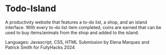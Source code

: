 # Todo-Island
A productivity website that features a to-do list, a shop, and an island interface.
With every to-do list item completed, coins are earned that can be used to buy items/animals from the shop and added to the island.

Languages: Javascript, CSS, HTML
Submission by Elena Marquez and Patrick Smith for FullyHacks 2024
